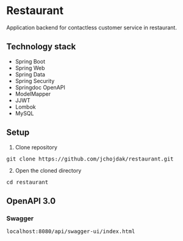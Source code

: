 # Restaurant
Application backend for contactless customer service in restaurant.

## Technology stack
* Spring Boot
* Spring Web
* Spring Data
* Spring Security
* Springdoc OpenAPI
* ModelMapper
* JJWT
* Lombok
* MySQL

## Setup
1. Clone repository

<pre>git clone https://github.com/jchojdak/restaurant.git</pre>

2. Open the cloned directory

<pre>cd restaurant</pre>

## OpenAPI 3.0
### Swagger
<pre>localhost:8080/api/swagger-ui/index.html</pre>
